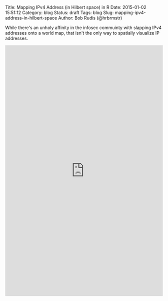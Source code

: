 Title: Mapping IPv4 Address (in Hilbert space) in R
Date: 2015-01-02 15:51:12
Category: blog
Status: draft
Tags: blog
Slug: mapping-ipv4-address-in-hilbert-space
Author: Bob Rudis (@hrbrmstr)

While there's an unholy affinity in the infosec commuinty with slapping IPv4 addresses onto a world map, that isn't the only way to spatially visualize IP addresses. 

<iframe style="max-width=100%" src="http://dds.ec/hilvis/iframe.html" width="100%" height="800" scrolling="no" seamless="seamless" frameBorder="0"></iframe>

